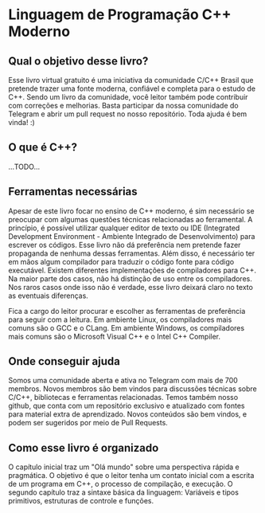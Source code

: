 # Linguagem de Programação C++ Moderno

## Qual o objetivo desse livro?

Esse livro virtual gratuito é uma iniciativa da comunidade C/C++ Brasil que pretende trazer uma fonte moderna, confiável e completa para o estudo de C++. Sendo um livro da comunidade, você leitor também pode contribuir com correções e melhorias. Basta participar da nossa comunidade do Telegram e abrir um pull request no nosso repositório. Toda ajuda é bem vinda! :)


## O que é C++?

...TODO...


## Ferramentas necessárias

Apesar de este livro focar no ensino de C++ moderno, é sim necessário se preocupar com algumas questões técnicas relacionadas ao ferramental. A princípio, é possível utilizar qualquer editor de texto ou IDE (Integrated Development Environment - Ambiente Integrado de Desenvolvimento) para escrever os códigos. Esse livro não dá preferência nem pretende fazer propaganda de nenhuma dessas ferramentas. Além disso, é necessário ter em mãos algum compilador para traduzir o código fonte para código executável. Existem diferentes implementações de compiladores para C++. Na maior parte dos casos, não há distinção de uso entre os compiladores. Nos raros casos onde isso não é verdade, esse livro deixará claro no texto as eventuais diferenças.

Fica a cargo do leitor procurar e escolher as ferramentas de preferência para seguir com a leitura. Em ambiente Linux, os compiladores mais comuns são o GCC e o CLang. Em ambiente Windows, os compiladores mais comuns são o Microsoft Visual C++ e o Intel C++ Compiler.


## Onde conseguir ajuda

Somos uma comunidade aberta e ativa no Telegram com mais de 700 membros. Novos membros são bem vindos para discussões técnicas sobre C/C++, bibliotecas e ferramentas relacionadas. Temos também nosso github, que conta com um repositório exclusivo e atualizado com fontes para material extra de aprendizado. Novos conteúdos são bem vindos, e podem ser sugeridos por meio de Pull Requests.


## Como esse livro é organizado

O capítulo inicial traz um "Olá mundo" sobre uma perspectiva rápida e pragmática. O objetivo é que o leitor tenha um contato inicial com a escrita de um programa em C++, o processo de compilação, e execução. O segundo capítulo traz a sintaxe básica da linguagem: Variáveis e tipos primitivos, estruturas de controle e funções.

